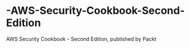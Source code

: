 # -AWS-Security-Cookbook-Second-Edition
 AWS Security Cookbook - Second Edition, published by Packt
